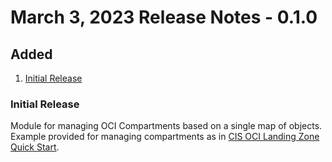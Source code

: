 # March 3, 2023 Release Notes - 0.1.0

## Added
1. [Initial Release](#0-1-0-initial)

### <a name="0-1-0-initial">Initial Release</a>
Module for managing OCI Compartments based on a single map of objects. Example provided for managing compartments as in [CIS OCI Landing Zone Quick Start](https://github.com/oracle-quickstart/oci-cis-landingzone-quickstart).